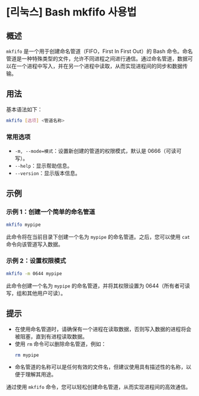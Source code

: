 # [리눅스] Bash mkfifo 사용법

## 概述
`mkfifo` 是一个用于创建命名管道（FIFO，First In First Out）的 Bash 命令。命名管道是一种特殊类型的文件，允许不同进程之间进行通信。通过命名管道，数据可以在一个进程中写入，并在另一个进程中读取，从而实现进程间的同步和数据传输。

## 用法
基本语法如下：
```bash
mkfifo [选项] <管道名称>
```

### 常用选项
- `-m, --mode=模式`：设置新创建的管道的权限模式，默认是 0666（可读可写）。
- `--help`：显示帮助信息。
- `--version`：显示版本信息。

## 示例
### 示例 1：创建一个简单的命名管道
```bash
mkfifo mypipe
```
此命令将在当前目录下创建一个名为 `mypipe` 的命名管道。之后，您可以使用 `cat` 命令向该管道写入数据。

### 示例 2：设置权限模式
```bash
mkfifo -m 0644 mypipe
```
此命令创建一个名为 `mypipe` 的命名管道，并将其权限设置为 0644（所有者可读写，组和其他用户可读）。

## 提示
- 在使用命名管道时，请确保有一个进程在读取数据，否则写入数据的进程将会被阻塞，直到有进程读取数据。
- 使用 `rm` 命令可以删除命名管道，例如：
  ```bash
  rm mypipe
  ```
- 命名管道的名称可以是任何有效的文件名，但建议使用具有描述性的名称，以便于理解其用途。

通过使用 `mkfifo` 命令，您可以轻松创建命名管道，从而实现进程间的高效通信。